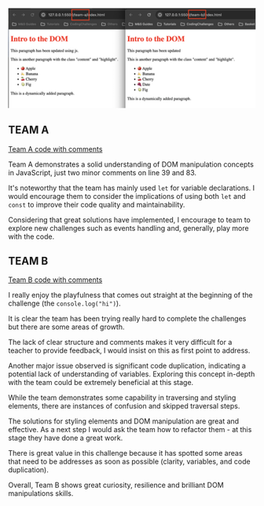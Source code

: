 ![Comparison](./data/comparison.png)

## TEAM A
[Team A code with comments](./code-review/team-a/index.js)

Team A demonstrates a solid understanding of DOM manipulation concepts in JavaScript, just two minor comments on line 39 and 83.

It's noteworthy that the team has mainly used `let` for variable declarations. I would encourage them to consider the implications of using both `let` and `const` to improve their code quality and maintainability.

Considering that great solutions have implemented, I encourage to team to explore new challenges such as events handling and, generally, play more with the code.

## TEAM B
[Team B code with comments](./code-review/team-b/index.js)

I really enjoy the playfulness that comes out straight at the beginning of the challenge (the `console.log("hi")`). 

 It is clear the team has been trying really hard to complete the challenges but there are some areas of growth.

The lack of clear structure and comments makes it very difficult for a teacher to provide feedback, I would insist on this as first point to address. 

Another major issue observed is significant code duplication, indicating a potential lack of understanding of variables. Exploring this concept in-depth with the team could be extremely beneficial at this stage.

While the team demonstrates some capability in traversing and styling elements, there are instances of confusion and skipped traversal steps. 

The solutions for styling elements and DOM manipulation are great and effective. As a next step I would ask the team how to refactor them - at this stage they have done a great work.

There is great value in this challenge because it has spotted some areas that need to be addresses as soon as possible (clarity, variables, and code duplication).

Overall, Team B shows great curiosity, resilience and brilliant DOM manipulations skills. 

